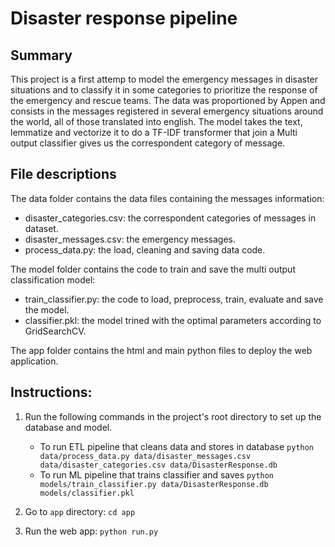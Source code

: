 # Disaster response pipeline

## Summary
This project is a first attemp to model the emergency messages in disaster situations and to classify it in some categories to prioritize the response of the emergency and rescue teams. The data was proportioned by Appen and consists in the messages registered in several emergency situations around the world, all of those translated into english. The model takes the text, lemmatize and vectorize it to do a TF-IDF transformer that join a Multi output classifier gives us the correspondent category of message.

## File descriptions
The data folder contains the data files containing the messages information: 
- disaster_categories.csv: the correspondent categories of messages in dataset.
- disaster_messages.csv: the emergency messages.
- process_data.py: the load, cleaning and saving data code.
  
The model folder contains the code to train and save the multi output classification model:
- train_classifier.py: the code to load, preprocess, train, evaluate and save the model.
- classifier.pkl: the model trined with the optimal parameters according to GridSearchCV.

The app folder contains the html and main python files to deploy the web application.

## Instructions:
1. Run the following commands in the project's root directory to set up the database and model.
    - To run ETL pipeline that cleans data and stores in database
        `python data/process_data.py data/disaster_messages.csv data/disaster_categories.csv data/DisasterResponse.db`
    - To run ML pipeline that trains classifier and saves
        `python models/train_classifier.py data/DisasterResponse.db models/classifier.pkl`

2. Go to `app` directory: `cd app`

3. Run the web app: `python run.py`
